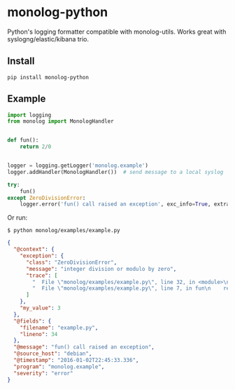 # monolog-python
Python's logging formatter compatible with monolog-utils. Works great with syslogng/elastic/kibana trio.

## Install

```
pip install monolog-python
```

## Example

```python
import logging
from monolog import MonologHandler


def fun():
    return 2/0


logger = logging.getLogger('monolog.example')
logger.addHandler(MonologHandler())  # send message to a local syslog

try:
    fun()
except ZeroDivisionError:
    logger.error('fun() call raised an exception', exc_info=True, extra={'context': {'my_value': 3}}))
```

Or run:

```
$ python monolog/examples/example.py
```

```json
{
  "@context": {
    "exception": {
      "class": "ZeroDivisionError",
      "message": "integer division or modulo by zero",
      "trace": [
        "  File \"monolog/examples/example.py\", line 32, in <module>\n    fun()\n",
        "  File \"monolog/examples/example.py\", line 7, in fun\n    return 2/0\n"
      ]
    },
    "my_value": 3
  },
  "@fields": {
    "filename": "example.py",
    "lineno": 34
  },
  "@message": "fun() call raised an exception",
  "@source_host": "debian",
  "@timestamp": "2016-01-02T22:45:33.336",
  "program": "monolog.example",
  "severity": "error"
}
```
